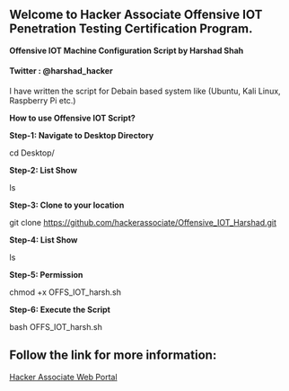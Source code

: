 ## Welcome to Hacker Associate Offensive IOT Penetration Testing Certification Program.

**Offensive IOT Machine Configuration Script by Harshad Shah**

#### Twitter : @harshad_hacker

I have written the script for Debain based system like (Ubuntu, Kali Linux, Raspberry Pi etc.)

**How to use Offensive IOT Script?**




**Step-1: Navigate to Desktop Directory**

cd Desktop/


**Step-2: List Show**

ls


**Step-3: Clone to your location**

git clone https://github.com/hackerassociate/Offensive_IOT_Harshad.git


**Step-4: List Show**

ls


**Step-5: Permission**

chmod +x OFFS_IOT_harsh.sh


**Step-6: Execute the Script**

bash OFFS_IOT_harsh.sh 




## Follow the link for more information:

[Hacker Associate Web Portal](https://www.hackerassociate.com)

